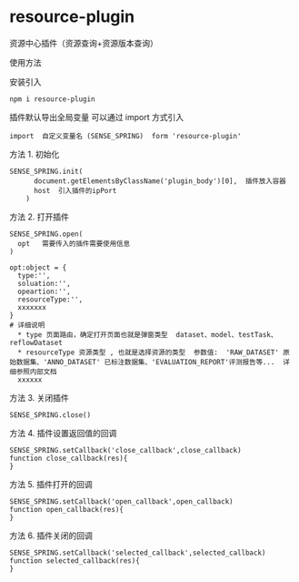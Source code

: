 # resource-plugin

资源中心插件（资源查询+资源版本查询）

使用方法

安装引入

```
npm i resource-plugin
```

插件默认导出全局变量 可以通过 import 方式引入

```
import  自定义变量名 (SENSE_SPRING)  form 'resource-plugin'
```

方法 1. 初始化

```
SENSE_SPRING.init(
      document.getElementsByClassName('plugin_body')[0],  插件放入容器
      host  引入插件的ipPort
    )
```

方法 2. 打开插件

```
SENSE_SPRING.open(
  opt   需要传入的插件需要使用信息
)

opt:object = {
  type:'',
  soluation:'',
  opeartion:'',
  resourceType:'',
  xxxxxxx
}
# 详细说明
  * type 页面路由，确定打开页面也就是弹窗类型  dataset、model、testTask、reflowDataset
  * resourceType 资源类型 , 也就是选择资源的类型  参数值:  'RAW_DATASET' 原始数据集、'ANNO_DATASET' 已标注数据集、'EVALUATION_REPORT'评测报告等...  详细参照内部文档
  xxxxxx
```

方法 3. 关闭插件

```
SENSE_SPRING.close()
```

方法 4. 插件设置返回值的回调

```
SENSE_SPRING.setCallback('close_callback',close_callback)
function close_callback(res){
}
```

方法 5. 插件打开的回调

```
SENSE_SPRING.setCallback('open_callback',open_callback)
function open_callback(res){
}
```

方法 6. 插件关闭的回调

```
SENSE_SPRING.setCallback('selected_callback',selected_callback)
function selected_callback(res){
}
```
